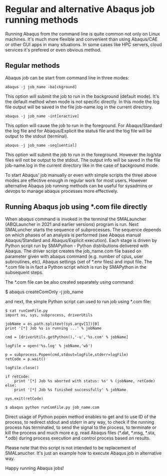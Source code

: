 # Regular and alternative Abaqus job running methods

Running Abaqus from the command line is quite common not only on Linux machines. It's much more flexible and convenient than using Abaqus/CAE or other GUI apps in many situations. In some cases like HPC servers, cloud services it's prefered or even obvious method. 

## Regular methods

Abaqus job can be start from command line in three modes:
```
abaqus -j job_name -ba[ckground]
```
This option will submit the job to run in the background (default mode). It's the default method when mode is not specific directly. In this mode the log file output will be saved in the file job-name.log in the current directory.
```
abaqus -j job_name -int[eractive]
```
This option will cause the job to run in the foreground. For Abaqus/Standard the log file and for Abaqus/Explicit the status file and the log file will be output to the stdout (terminal).
```
abaqus -j job_name -seq[uential]
```
This option will submit the job to run in the foreground. However the log/sta files will not be output to the stdout. The output info will be saved in the file job-name.log in the current directory like in the case of background mode.

To start Abaqus' job manually or even with simple scripts the three above modes are effective enough in regular work for most users. However alternative Abaqus job running methods can be useful for sysadmins or devops to manage abaqus processes more effectively.

## Running Abaqus job using \*.com file directly

When abaqus command is invoked in the terminal the SMALauncher (ABQLauncher in 2021 and earlier versions) program is run. Next SMALuncher starts the sequence of subprocesses. The sequence depends on which phases of an analysis is performed (see Abaqus manual Abaqus/Standard and Abaqus/Explicit execution). Each stage is driven by Python script run by SMAPython - Python distributions delivered with Abaqus. The driver script creates the job_name.com file based on parameter given with abaqus command (e.g. number of cpus, user subroutines, etc), Abaqus settings (set of \*.env files) and input file. The \*.com file is in fact a Python script which is run by SMAPython in the subsequent steps.

The \*.com file can be also created separately using command:

$ abaqus createComOnly -j job_name

and next, the simple Python script can used to run job using \*.com file:
```
$ cat runComFile.py
import os, sys, subprocess, driverUtils

jobName = os.path.splitext(sys.argv[1])[0]
print '[*] Job %s is running ...' % jobName

cmd = [driverUtils.getPython(),'-u','%s.com' % jobName]

logFile = open('%s.log' % jobName,'wb')

p = subprocess.Popen(cmd,stdout=logFile,stderr=logFile)
retCode = p.wait()

logFile.close()

if retCode:
    print '[*] Job %s aborted with status: %s' % (jobName, retCode)
else:
    print '[*] Job %s finished successfully' % jobName

sys.exit(retCode)

$ abaqus python runComFile.py job_name.com
```
Direct usage of Python popen method enables to get and to use ID of the process, to redirect stdout and stderr in any way, to check if the running process has terminated, to send the signal to the process, to terminate or kill the process and much more e.g. read Abaqus files (\*.dat, \*.msg, \*.sta, \*.odb) during process execution and control process based on results.

Please note that this script is not intended to be replacement of SMALanucher. It's just an example how to execute Abaqus job in alternative way.

Happy running Abaqus jobs! 


